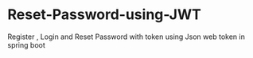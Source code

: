 # Reset-Password-using-JWT

Register , Login and Reset Password with token using Json web token in spring boot
